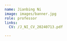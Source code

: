 ```yaml
---
name: Jianbing Ni
image: images/banner.jpg
role: professor
links:
  CV: /J_NI_CV_20240713.pdf

---
```

